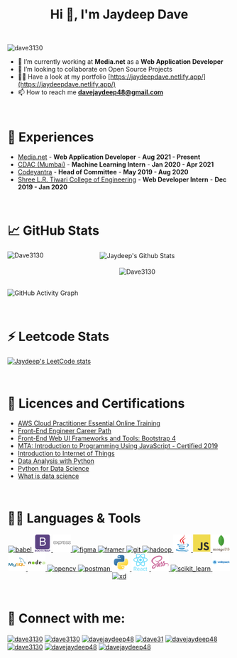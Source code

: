 <h1 align="center">Hi 👋, I'm Jaydeep Dave</h1> 
<!--<h3 align="center">A passionate Web Developer</h3>-->
<br />

<p align="left"> <img src="https://komarev.com/ghpvc/?username=dave3130&label=Profile%20views&color=0e75b6&style=flat" alt="dave3130" /> </p>

- 🔭 I’m currently working at **Media.net** as a **Web Application Developer**
- 👯 I’m looking to collaborate on Open Source Projects
- 👨‍💻 Have a look at my portfolio [https://jaydeepdave.netlify.app/](https://jaydeepdave.netlify.app/)
- 📫 How to reach me **davejaydeep48@gmail.com**

<br />

# 💼 Experiences

- [Media.net](https://www.media.net/) - <b>Web Application Developer</b> - <b>Aug 2021 - Present</b>
- [CDAC (Mumbai)](https://www.cdac.in/index.aspx?id=mumbai) - <b>Machine Learning Intern</b> - <b>Jan 2020 - Apr 2021</b>
- [Codeyantra](https://www.linkedin.com/company/code-yantra/?lipi=urn%3Ali%3Apage%3Ad_flagship3_profile_view_base%3By1j4QgoqSVmXKs1chCfAdQ%3D%3D&licu=urn%3Ali%3Acontrol%3Ad_flagship3_profile_view_base-background_details_company) - <b>Head of Committee</b> - <b>May 2019 - Aug 2020</b>
- [Shree L.R. Tiwari College of Engineering](https://slrtce.in/) - <b>Web Developer Intern</b> - <b>Dec 2019 - Jan 2020</b>

<br />

# &#x1f4c8; GitHub Stats

<div align="center">
<img align="left" style="padding-bottom: 20px" src="https://github-readme-stats.vercel.app/api/top-langs?username=Dave3130&show_icons=true&locale=en&layout=compact&theme=radical" alt="Dave3130" /></p>

 <img align="center" src="https://github-readme-stats.vercel.app/api?username=Dave3130&include_all_commits=true&count_private=true&show_icons=true&line_height=20&&show_icons=true&theme=radical" alt="Jaydeep's Github Stats">
 
 </div>
 <br />
 
<div align="center">
 <img align="center" src="https://github-readme-streak-stats.herokuapp.com/?user=Dave3130&theme=radical" alt="Dave3130" /> 
</div>

<br />

![GitHub Activity Graph](https://activity-graph.herokuapp.com/graph?username=Dave3130&bg_color=000000&color=4fff67&line=4fff67&point=ffffff&area=true&hide_border=true)  

<br/>

# ⚡ Leetcode Stats 
[![Jaydeep's LeetCode stats](https://leetcode-stats-six.vercel.app/api?username=Dave3130&theme=dark)](https://leetcode.com/Dave3130/)

<br />

# 🏅 Licences and Certifications

- [AWS Cloud Practitioner Essential Online Training](https://drive.google.com/file/d/1nGRpXn-1qLNuc3tFhKQuzkWRmHdq1Q8H/view?usp=sharing)
- [Front-End Engineer Career Path](https://www.codecademy.com/profiles/Dave3130/certificates/5f85dd867b67b60014ac9ea3)
- [Front-End Web UI Frameworks and Tools: Bootstrap 4](https://www.coursera.org/account/accomplishments/certificate/N6KRR6LCE9TJ)
- [MTA: Introduction to Programming Using JavaScript - Certified 2019](https://www.youracclaim.com/badges/8ffe4e30-5c84-429c-9f6c-a4269b4943cb/linked_in_profile)
- [Introduction to Internet of Things](https://drive.google.com/file/d/1Uk5JIM7GHSPMMLaAzkHUPxoDjnBrY-yV/view?usp=sharing)
- [Data Analysis with Python](https://courses.cognitiveclass.ai/certificates/e99e4b0812454024b81d67e625ed5d63)
- [Python for Data Science](https://www.youracclaim.com/badges/20d6696b-b276-4b60-9379-6d69fa110374/linked_in_profile)
- [What is data science](https://www.coursera.org/account/accomplishments/certificate/Z6ADP97NCABV)

<br />

# 👨‍💻 Languages & Tools
<p align="center">
    <a href="https://babeljs.io/" target="_blank"> <img src="https://www.vectorlogo.zone/logos/babeljs/babeljs-icon.svg" alt="babel" width="40" height="40"/> </a>
    <a href="https://getbootstrap.com" target="_blank"> <img src="https://raw.githubusercontent.com/devicons/devicon/master/icons/bootstrap/bootstrap-plain-wordmark.svg" alt="bootstrap" width="40" height="40"/> </a>
    <a href="https://expressjs.com" target="_blank"> <img src="https://raw.githubusercontent.com/devicons/devicon/master/icons/express/express-original-wordmark.svg" alt="express" width="40" height="40"/> </a>
    <a href="https://www.figma.com/" target="_blank"> <img src="https://www.vectorlogo.zone/logos/figma/figma-icon.svg" alt="figma" width="40" height="40"/> </a> 
    <a href="https://www.framer.com/" target="_blank"> <img src="https://www.vectorlogo.zone/logos/framer/framer-icon.svg" alt="framer" width="40" height="40"/> </a>
    <a href="https://git-scm.com/" target="_blank"> <img src="https://www.vectorlogo.zone/logos/git-scm/git-scm-icon.svg" alt="git" width="40" height="40"/> </a>
    <a href="https://hadoop.apache.org/" target="_blank"> <img src="https://www.vectorlogo.zone/logos/apache_hadoop/apache_hadoop-icon.svg" alt="hadoop" width="40" height="40"/> </a> 
    <a href="https://www.java.com" target="_blank"> <img src="https://raw.githubusercontent.com/devicons/devicon/master/icons/java/java-original.svg" alt="java" width="40" height="40"/> </a> 
    <a href="https://developer.mozilla.org/en-US/docs/Web/JavaScript" target="_blank"> <img src="https://raw.githubusercontent.com/devicons/devicon/master/icons/javascript/javascript-original.svg" alt="javascript" width="40" height="40"/> </a> 
    <a href="https://www.mongodb.com/" target="_blank"> <img src="https://raw.githubusercontent.com/devicons/devicon/master/icons/mongodb/mongodb-original-wordmark.svg" alt="mongodb" width="40" height="40"/> </a> 
    <a href="https://www.mysql.com/" target="_blank"> <img src="https://raw.githubusercontent.com/devicons/devicon/master/icons/mysql/mysql-original-wordmark.svg" alt="mysql" width="40" height="40"/> </a> 
    <a href="https://nodejs.org" target="_blank"> <img src="https://raw.githubusercontent.com/devicons/devicon/master/icons/nodejs/nodejs-original-wordmark.svg" alt="nodejs" width="40" height="40"/> </a> 
    <a href="https://opencv.org/" target="_blank"> <img src="https://www.vectorlogo.zone/logos/opencv/opencv-icon.svg" alt="opencv" width="40" height="40"/> </a>
    <a href="https://postman.com" target="_blank"> <img src="https://www.vectorlogo.zone/logos/getpostman/getpostman-icon.svg" alt="postman" width="40" height="40"/> </a> 
    <a href="https://www.python.org" target="_blank"> <img src="https://raw.githubusercontent.com/devicons/devicon/master/icons/python/python-original.svg" alt="python" width="40" height="40"/> </a> 
    <a href="https://reactjs.org/" target="_blank"> <img src="https://raw.githubusercontent.com/devicons/devicon/master/icons/react/react-original-wordmark.svg" alt="react" width="40" height="40"/> </a> 
    <a href="https://sass-lang.com" target="_blank"> <img src="https://raw.githubusercontent.com/devicons/devicon/master/icons/sass/sass-original.svg" alt="sass" width="40" height="40"/> </a> 
    <a href="https://scikit-learn.org/" target="_blank"> <img src="https://upload.wikimedia.org/wikipedia/commons/0/05/Scikit_learn_logo_small.svg" alt="scikit_learn" width="40" height="40"/> </a> 
    <a href="https://webpack.js.org" target="_blank"> <img src="https://raw.githubusercontent.com/devicons/devicon/d00d0969292a6569d45b06d3f350f463a0107b0d/icons/webpack/webpack-original-wordmark.svg" alt="webpack" width="40" height="40"/> </a> 
    <a href="https://www.adobe.com/products/xd.html" target="_blank"> <img src="https://cdn.worldvectorlogo.com/logos/adobe-xd.svg" alt="xd" width="40" height="40"/> </a> 
</p>

<br />

# 💌 Connect with me:

<p align="left">
<a href="https://codepen.io/dave3130" target="blank"><img align="center" src="https://raw.githubusercontent.com/rahuldkjain/github-profile-readme-generator/master/src/images/icons/Social/codepen.svg" alt="dave3130" height="30" width="40" /></a>
<a href="https://dev.to/dave3130" target="blank"><img align="center" src="https://cdn.jsdelivr.net/npm/simple-icons@3.0.1/icons/dev-dot-to.svg" alt="dave3130" height="30" width="40" /></a>
<a href="https://instagram.com/davejaydeep48" target="blank"><img align="center" src="https://raw.githubusercontent.com/rahuldkjain/github-profile-readme-generator/master/src/images/icons/Social/instagram.svg" alt="davejaydeep48" height="30" width="40" /></a>
<a href="https://www.codechef.com/users/dave31" target="blank"><img align="center" src="https://cdn.jsdelivr.net/npm/simple-icons@3.1.0/icons/codechef.svg" alt="dave31" height="30" width="40" /></a>
<a href="https://www.hackerrank.com/davejaydeep48" target="blank"><img align="center" src="https://raw.githubusercontent.com/rahuldkjain/github-profile-readme-generator/master/src/images/icons/Social/hackerrank.svg" alt="davejaydeep48" height="30" width="40" /></a>
<a href="https://www.leetcode.com/dave3130" target="blank"><img align="center" src="https://raw.githubusercontent.com/rahuldkjain/github-profile-readme-generator/master/src/images/icons/Social/leet-code.svg" alt="dave3130" height="30" width="40" /></a>
<a href="https://www.hackerearth.com/davejaydeep48" target="blank"><img align="center" src="https://raw.githubusercontent.com/rahuldkjain/github-profile-readme-generator/master/src/images/icons/Social/hackerearth.svg" alt="davejaydeep48" height="30" width="40" /></a>
<a href="https://auth.geeksforgeeks.org/user/davejaydeep48" target="blank"><img align="center" src="https://raw.githubusercontent.com/rahuldkjain/github-profile-readme-generator/master/src/images/icons/Social/geeks-for-geeks.svg" alt="davejaydeep48" height="30" width="40" /></a>
</p>

<!--
![ViewCount](https://views.whatilearened.today/views/github/Dave3130/views.svg)
-->


<!--
[![Readme Card](https://github-readme-stats.vercel.app/api/pin/?username=Dave3130&repo=github-readme-stats)](https://github.com/Dave3130/github-readme-stats)
-->
